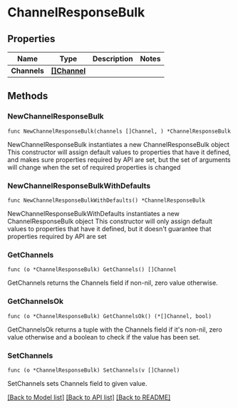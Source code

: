 # ChannelResponseBulk

## Properties

Name | Type | Description | Notes
------------ | ------------- | ------------- | -------------
**Channels** | [**[]Channel**](Channel.md) |  | 

## Methods

### NewChannelResponseBulk

`func NewChannelResponseBulk(channels []Channel, ) *ChannelResponseBulk`

NewChannelResponseBulk instantiates a new ChannelResponseBulk object
This constructor will assign default values to properties that have it defined,
and makes sure properties required by API are set, but the set of arguments
will change when the set of required properties is changed

### NewChannelResponseBulkWithDefaults

`func NewChannelResponseBulkWithDefaults() *ChannelResponseBulk`

NewChannelResponseBulkWithDefaults instantiates a new ChannelResponseBulk object
This constructor will only assign default values to properties that have it defined,
but it doesn't guarantee that properties required by API are set

### GetChannels

`func (o *ChannelResponseBulk) GetChannels() []Channel`

GetChannels returns the Channels field if non-nil, zero value otherwise.

### GetChannelsOk

`func (o *ChannelResponseBulk) GetChannelsOk() (*[]Channel, bool)`

GetChannelsOk returns a tuple with the Channels field if it's non-nil, zero value otherwise
and a boolean to check if the value has been set.

### SetChannels

`func (o *ChannelResponseBulk) SetChannels(v []Channel)`

SetChannels sets Channels field to given value.



[[Back to Model list]](../README.md#documentation-for-models) [[Back to API list]](../README.md#documentation-for-api-endpoints) [[Back to README]](../README.md)


